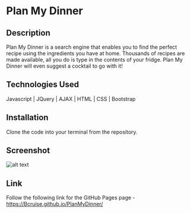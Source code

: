 # Plan My Dinner

## Description

Plan My Dinner is a search engine that enables you to find the perfect recipe using the ingredients you have at home. Thousands of recipes are made available, all you do is type in the contents of your fridge. Plan My Dinner will even suggest a cocktail to go with it!

## Technologies Used

Javascript | JQuery | AJAX | HTML | CSS | Bootstrap

## Installation

Clone the code into your terminal from the repository.

## Screenshot

![alt text](https://github.com/Bcruise/PlanMyDinner/blob/main/images/PlanMyDinner.png)

## Link

Follow the following link for the GitHub Pages page - https://Bcruise.github.io/PlanMyDinner/